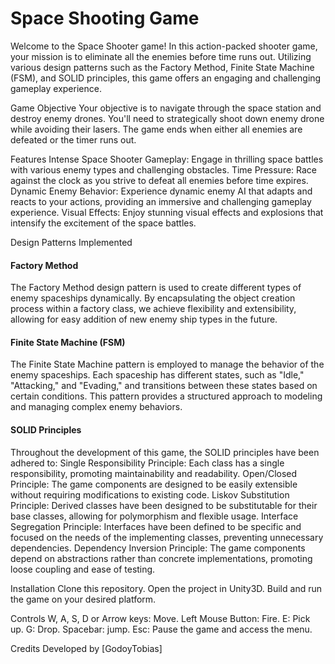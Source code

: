 # Space Shooting Game
Welcome to the Space Shooter game! In this action-packed shooter game, your mission is to eliminate all the enemies before time runs out. Utilizing various design patterns such as the Factory Method, Finite State Machine (FSM), and SOLID principles, this game offers an engaging and challenging gameplay experience.

Game Objective
Your objective is to navigate through the space station and destroy enemy drones. You'll need to strategically shoot down enemy drone while avoiding their lasers. The game ends when either all enemies are defeated or the timer runs out.

Features
Intense Space Shooter Gameplay: Engage in thrilling space battles with various enemy types and challenging obstacles.
Time Pressure: Race against the clock as you strive to defeat all enemies before time expires.
Dynamic Enemy Behavior: Experience dynamic enemy AI that adapts and reacts to your actions, providing an immersive and challenging gameplay experience.
Visual Effects: Enjoy stunning visual effects and explosions that intensify the excitement of the space battles.

Design Patterns Implemented
#### Factory Method
The Factory Method design pattern is used to create different types of enemy spaceships dynamically. By encapsulating the object creation process within a factory class, we achieve flexibility and extensibility, allowing for easy addition of new enemy ship types in the future.

#### Finite State Machine (FSM)
The Finite State Machine pattern is employed to manage the behavior of the enemy spaceships. Each spaceship has different states, such as "Idle," "Attacking," and "Evading," and transitions between these states based on certain conditions. This pattern provides a structured approach to modeling and managing complex enemy behaviors.

#### SOLID Principles
Throughout the development of this game, the SOLID principles have been adhered to:
Single Responsibility Principle: Each class has a single responsibility, promoting maintainability and readability.
Open/Closed Principle: The game components are designed to be easily extensible without requiring modifications to existing code.
Liskov Substitution Principle: Derived classes have been designed to be substitutable for their base classes, allowing for polymorphism and flexible usage.
Interface Segregation Principle: Interfaces have been defined to be specific and focused on the needs of the implementing classes, preventing unnecessary dependencies.
Dependency Inversion Principle: The game components depend on abstractions rather than concrete implementations, promoting loose coupling and ease of testing.

Installation
Clone this repository.
Open the project in Unity3D.
Build and run the game on your desired platform.

Controls
W, A, S, D or Arrow keys: Move.
Left Mouse Button: Fire.
E: Pick up.
G: Drop.
Spacebar: jump.
Esc: Pause the game and access the menu.

Credits
Developed by [GodoyTobias]
